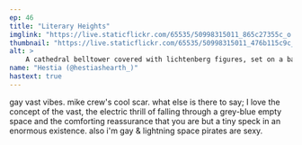 ```yaml
---
ep: 46
title: "Literary Heights"
imglink: "https://live.staticflickr.com/65535/50998315011_865c27355c_o.jpg"
thumbnail: "https://live.staticflickr.com/65535/50998315011_476b115c9c_q.jpg"
alt: >
    A cathedral belltower covered with lichtenberg figures, set on a background of skewed, repeated text that reads &quot;enjoy sky blue&quot;
name: "Hestia (@hestiashearth_)"
hastext: true
---
```

gay vast vibes. mike crew's cool scar. what else is there to say; I love the concept of the vast, the electric thrill of falling through a grey-blue empty space and the comforting reassurance that you are but a tiny speck in an enormous existence. also i'm gay & lightning space pirates are sexy.
